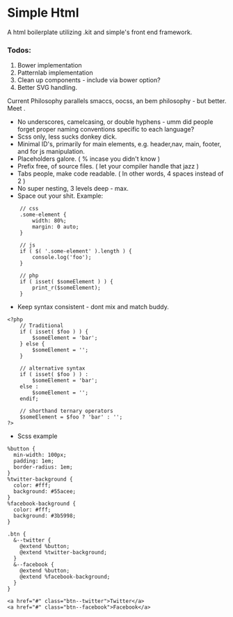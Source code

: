 Simple Html
===========

A html boilerplate utilizing .kit and simple's front end framework.

### Todos:
1. Bower implementation
2. Patternlab implementation
3. Clean up components - include via bower option?
4. Better SVG handling.

Current Philosophy parallels smaccs, oocss, an bem philosophy - but better.
Meet .
* No underscores, camelcasing, or double hyphens - umm did people forget proper naming conventions specific to each language?
* Scss only, less sucks donkey dick.
* Minimal ID's, primarily for main elements, e.g. header,nav, main, footer, and for js manipulation.
* Placeholders galore. ( % incase you didn't know )
* Prefix free, of source files. ( let your compiler handle that jazz )
* Tabs people, make code readable. ( In other words, 4 spaces instead of 2 )
* No super nesting, 3 levels deep - max.
* Space out your shit. Example:
```
	// css
	.some-element {
		width: 80%;
		margin: 0 auto;
	}
    
    // js
	if ( $( '.some-element' ).length ) {
		console.log('foo');
	}
    
	// php
	if ( isset( $someElement ) ) {
    	print_r($someElement);
	}
```
* Keep syntax consistent - dont mix and match buddy.
```
<?php
	// Traditional
	if ( isset( $foo ) ) {
		$someElement = 'bar';
	} else {
		$someElement = '';
	}
	
    // alternative syntax
	if ( isset( $foo ) ) :
		$someElement = 'bar';
	else :
		$someElement = '';
	endif;
	
    // shorthand ternary operators
	$someElement = $foo ? 'bar' : '';
?>
```
* Scss example

```
%button {
  min-width: 100px;
  padding: 1em;
  border-radius: 1em;
}
%twitter-background {
  color: #fff;
  background: #55acee;
}
%facebook-background {
  color: #fff;
  background: #3b5998;
}

.btn {
  &--twitter {
    @extend %button;
    @extend %twitter-background;
  }
  &--facebook {
    @extend %button;
    @extend %facebook-background;
  }
}

<a href="#" class="btn--twitter">Twitter</a>
<a href="#" class="btn--facebook">Facebook</a>
```